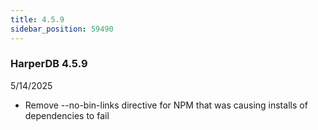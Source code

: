 ```yaml
---
title: 4.5.9
sidebar_position: 59490
---
```


### HarperDB 4.5.9

5/14/2025

- Remove --no-bin-links directive for NPM that was causing installs of dependencies to fail
